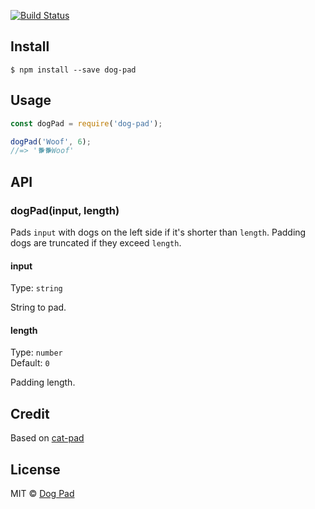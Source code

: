 [![Build Status](https://travis-ci.org/dog-pad/dog-pad.svg?branch=master)](https://travis-ci.org/dog-pad/dog-pad)


## Install

```
$ npm install --save dog-pad
```


## Usage

```js
const dogPad = require('dog-pad');

dogPad('Woof', 6);
//=> '🐕🐕Woof'
```


## API

### dogPad(input, length)

Pads `input` with dogs on the left side if it's shorter than `length`. Padding dogs are truncated if they exceed `length`.

#### input

Type: `string`

String to pad.

#### length

Type: `number`<br>
Default: `0`

Padding length.

## Credit

Based on [cat-pad](https://github.com/sindresorhus/cat-pad/)

## License

MIT © [Dog Pad](https://github.com/dog-pad)
